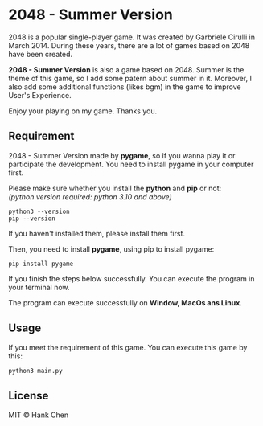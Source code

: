 2048 - Summer Version
===
2048 is a popular single-player game. It was created by Garbriele Cirulli in March 2014. During these years, there are a lot of games based on 2048 have been created.  
  
**2048 - Summer Version** is also a game based on 2048. Summer is the theme of this game, so I add some patern about summer in it. Moreover, I also add some additional functions (likes bgm) in the game to improve User's Experience.  
  
Enjoy your playing on my game. Thanks you.  
  
Requirement  
---  
2048 - Summer Version made by **pygame**, so if you wanna play it or participate the development. You need to install pygame in your computer first.  
  
Please make sure whether you install the **python** and **pip** or not:  
*(python version required: python 3.10 and above)*  
```bach
python3 --version
pip --version
```
If you haven't installed them, please install them first.  
  
Then, you need to install **pygame**, using pip to install pygame:  
```bach
pip install pygame
```
If you finish the steps below successfully. You can execute the program in your terminal now.  
  
The program can execute successfully on **Window, MacOs ans Linux**.  
  
Usage
---
If you meet the requirement of this game. You can execute this game by this:
```bash
python3 main.py
```
License
---
MIT © Hank Chen  
